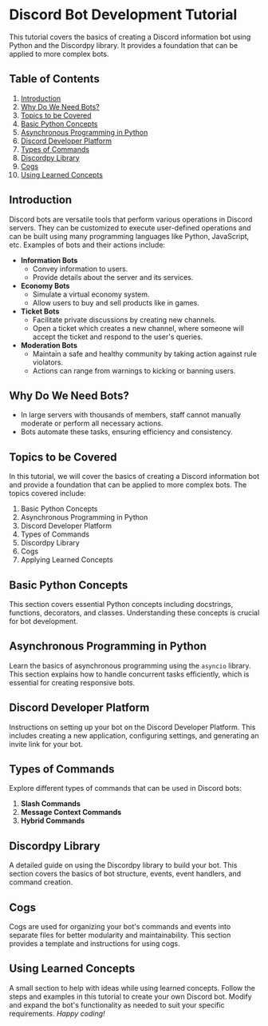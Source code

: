 # Discord Bot Development Tutorial

This tutorial covers the basics of creating a Discord information bot using Python and the Discordpy library. It provides a foundation that can be applied to more complex bots.

## Table of Contents

1. [Introduction](#introduction)
2. [Why Do We Need Bots?](#why-do-we-need-bots)
3. [Topics to be Covered](#topics-to-be-covered)
4. [Basic Python Concepts](#basic-python-concepts)
5. [Asynchronous Programming in Python](#asynchronous-programming-in-python)
6. [Discord Developer Platform](#discord-developer-platform)
7. [Types of Commands](#types-of-commands)
8. [Discordpy Library](#discordpy-library)
9. [Cogs](#cogs)
10. [Using Learned Concepts](#using-learned-concepts)

## Introduction

Discord bots are versatile tools that perform various operations in Discord servers. They can be customized to execute user-defined operations and can be built using many programming languages like Python, JavaScript, etc. Examples of bots and their actions include:

- **Information Bots**
  - Convey information to users.
  - Provide details about the server and its services.
- **Economy Bots**
  - Simulate a virtual economy system.
  - Allow users to buy and sell products like in games.
- **Ticket Bots**
  - Facilitate private discussions by creating new channels.
  - Open a ticket which creates a new channel, where someone will accept the ticket and respond to the user's queries.
- **Moderation Bots**
  - Maintain a safe and healthy community by taking action against rule violators.
  - Actions can range from warnings to kicking or banning users.

## Why Do We Need Bots?

- In large servers with thousands of members, staff cannot manually moderate or perform all necessary actions.
- Bots automate these tasks, ensuring efficiency and consistency.

## Topics to be Covered

In this tutorial, we will cover the basics of creating a Discord information bot and provide a foundation that can be applied to more complex bots. The topics covered include:

1. Basic Python Concepts
2. Asynchronous Programming in Python
3. Discord Developer Platform
4. Types of Commands
5. Discordpy Library
6. Cogs
7. Applying Learned Concepts

## Basic Python Concepts

This section covers essential Python concepts including docstrings, functions, decorators, and classes. Understanding these concepts is crucial for bot development.

## Asynchronous Programming in Python

Learn the basics of asynchronous programming using the `asyncio` library. This section explains how to handle concurrent tasks efficiently, which is essential for creating responsive bots.

## Discord Developer Platform

Instructions on setting up your bot on the Discord Developer Platform. This includes creating a new application, configuring settings, and generating an invite link for your bot.

## Types of Commands

Explore different types of commands that can be used in Discord bots:

1. **Slash Commands**
2. **Message Context Commands**
3. **Hybrid Commands**

## Discordpy Library

A detailed guide on using the Discordpy library to build your bot. This section covers the basics of bot structure, events, event handlers, and command creation.

## Cogs

Cogs are used for organizing your bot's commands and events into separate files for better modularity and maintainability. This section provides a template and instructions for using cogs.

## Using Learned Concepts

A small section to help with ideas while using learned concepts. Follow the steps and examples in this tutorial to create your own Discord bot. Modify and expand the bot's functionality as needed to suit your specific requirements. *Happy coding!*

